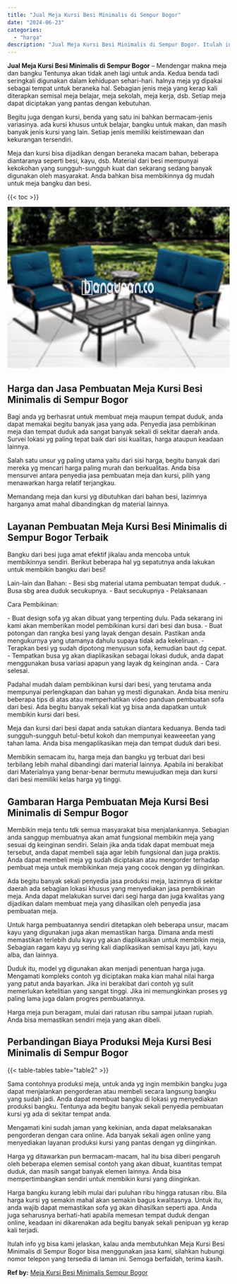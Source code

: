 ```yaml
---
title: "Jual Meja Kursi Besi Minimalis di Sempur Bogor"
date: "2024-06-23"
categories: 
  - "harga"
description: "Jual Meja Kursi Besi Minimalis di Sempur Bogor. Itulah info yg bisa kami jelaskan, kalau anda membutuhkan Meja Kursi Besi Minimalis di Sempur Bogor bisa meng..."
---
```


**Jual Meja Kursi Besi Minimalis di Sempur Bogor** – Mendengar makna meja dan bangku Tentunya akan tidak aneh lagi untuk anda. Kedua benda tadi seringkali digunakan dalam kehidupan sehari-hari. halnya meja yg dipakai sebagai tempat untuk beraneka hal. Sebagian jenis meja yang kerap kali diterapkan semisal meja belajar, meja sekolah, meja kerja, dsb. Setiap meja dapat diciptakan yang pantas dengan kebutuhan.

Begitu juga dengan kursi, benda yang satu ini bahkan bermacam-jenis variasinya. ada kursi khusus untuk belajar, bangku untuk makan, dan masih banyak jenis kursi yang lain. Setiap jenis memiliki keistimewaan dan kekurangan tersendiri.

Meja dan kursi bisa dijadikan dengan beraneka macam bahan, beberapa diantaranya seperti besi, kayu, dsb. Material dari besi mempunyai kekokohan yang sungguh-sungguh kuat dan sekarang sedang banyak digunakan oleh masyarakat. Anda bahkan bisa membikinnya dg mudah untuk meja bangku dan besi.

{{< toc >}}

![Jual Meja Kursi Besi Minimalis di Sempur Bogor](/images/jual-meja-besi-murah04.png)

## Harga dan Jasa Pembuatan Meja Kursi Besi Minimalis di Sempur Bogor

Bagi anda yg berhasrat untuk membuat meja maupun tempat duduk, anda dapat memakai begitu banyak jasa yang ada. Penyedia jasa pembikinan meja dan tempat duduk ada sangat banyak sekali di sekitar daerah anda. Survei lokasi yg paling tepat baik dari sisi kualitas, harga ataupun keadaan lainnya.

Salah satu unsur yg paling utama yaitu dari sisi harga, begitu banyak dari mereka yg mencari harga paling murah dan berkualitas. Anda bisa mensurvei antara penyedia jasa pembuatan meja dan kursi, pilih yang menawarkan harga relatif terjangkau.

Memandang meja dan kursi yg dibutuhkan dari bahan besi, lazimnya harganya amat mahal dibandingkan dg material lainnya.

## Layanan Pembuatan Meja Kursi Besi Minimalis di Sempur Bogor Terbaik

Bangku dari besi juga amat efektif jikalau anda mencoba untuk membikinnya sendiri. Berikut beberapa hal yg sepatutnya anda lakukan untuk membikin bangku dari besi!

Lain-lain dan Bahan: - Besi sbg material utama pembuatan tempat duduk. - Busa sbg area duduk secukupnya. - Baut secukupnya - Pelaksanaan

Cara Pembikinan:

\- Buat design sofa yg akan dibuat yang terpenting dulu. Pada sekarang ini kami akan memberikan model pembikinan kursi dari besi dan busa. - Buat potongan dan rangka besi yang layak dengan desain. Pastikan anda mengukurnya yang utamanya dahulu supaya tidak ada kekeliruan. - Terapkan besi yg sudah dipotong menyusun sofa, kemudian baut dg cepat. - Tempatkan busa yg akan diaplikasikan sebagai lokasi duduk, anda dapat menggunakan busa variasi apapun yang layak dg keinginan anda. - Cara selesai.

Padahal mudah dalam pembikinan kursi dari besi, yang terutama anda mempunyai perlengkapan dan bahan yg mesti digunakan. Anda bisa meniru beberapa tips di atas atau memperhatikan video panduan pembuatan sofa dari besi. Ada begitu banyak sekali kiat yg bisa anda dapatkan untuk membikin kursi dari besi.

Meja dan kursi dari besi dapat anda satukan diantara keduanya. Benda tadi sungguh-sungguh betul-betul kokoh dan mempunyai keaweeetan yang tahan lama. Anda bisa mengaplikasikan meja dan tempat duduk dari besi.

Membikin semacam itu, harga meja dan bangku yg terbuat dari besi terbilang lebih mahal dibandingi dari material lainnya. Apabila ini berakibat dari Materialnya yang benar-benar bermutu mewujudkan meja dan kursi dari besi memiliki kelas harga yg tinggi.

## Gambaran Harga Pembuatan Meja Kursi Besi Minimalis di Sempur Bogor

Membikin meja tentu tdk semua masyarakat bisa menjalankannya. Sebagian anda sanggup membuatnya akan amat fungsional membikin meja yang sesuai dg keinginan sendiri. Selain jika anda tidak dapat membuat meja tersebut, anda dapat membeli saja agar lebih fungsional dan juga praktis. Anda dapat membeli meja yg sudah diciptakan atau mengorder terhadap pembuat meja untuk membikinkan meja yang cocok dengan yg diinginkan.

Ada begitu banyak sekali penyedia jasa produksi meja, lazimnya di sekitar daerah ada sebagian lokasi khusus yang menyediakan jasa pembikinan meja. Anda dapat melakukan survei dari segi harga dan juga kwalitas yang dijadikan dalam membuat meja yang dihasilkan oleh penyedia jasa pembuatan meja.

Untuk harga pembuatannya sendiri ditetapkan oleh beberapa unsur, macam kayu yang digunakan juga akan memastikan harga. Dimana anda mesti memastikan terlebih dulu kayu yg akan diaplikasikan untuk membikin meja, Sebagian ragam kayu yg sering kali diaplikasikan semisal kayu jati, kayu alba, dan lainnya.

Duduk itu, model yg digunakan akan menjadi penentuan harga juga. Mengamati kompleks contoh yg diciptakan maka kian mahal nilai harga yang patut anda bayarkan. Jika ini berakibat dari contoh yg sulit memerlukan ketelitian yang sangat tinggi. Jika ini memungkinkan proses yg paling lama juga dalam progres pembuatannya.

Harga meja pun beragam, mulai dari ratusan ribu sampai jutaan rupiah. Anda bisa memastikan sendiri meja yang akan dibeli.

## Perbandingan Biaya Produksi Meja Kursi Besi Minimalis di Sempur Bogor

{{< table-tables table="table2" >}}

Sama contohnya produksi meja, untuk anda yg ingin membikin bangku juga dapat menjalankan pengorderan atau membeli secara langsung bangku yang sudah jadi. Anda dapat membuat bangku di lokasi yg menyediakan produksi bangku. Tentunya ada begitu banyak sekali penyedia pembuatan kursi yg ada di sekitar tempat anda.

Mengamati kini sudah jaman yang kekinian, anda dapat melaksanakan pengorderan dengan cara online. Ada banyak sekali agen online yang menyediakan layanan produksi kursi yang pantas dengan yg diinginkan.

Harga yg ditawarkan pun bermacam-macam, hal itu bisa diberi pengaruh oleh beberapa elemen semisal contoh yang akan dibuat, kuantitas tempat duduk, dan masih sangat banyak elemen lainnya. Anda bisa mempertimbangkan sendiri untuk membikin kursi yang diinginkan.

Harga bangku kurang lebih mulai dari puluhan ribu hingga ratusan ribu. Bila harga kursi yg semakin mahal akan semakin bagus kwalitasnya. Untuk itu, anda wajib dapat memastikan sofa yg akan dihasilkan seperti apa. Anda juga seharusnya berhati-hati apabila memesan tempat duduk dengan online, keadaan ini dikarenakan ada begitu banyak sekali penipuan yg kerap kali terjadi.

Itulah info yg bisa kami jelaskan, kalau anda membutuhkan Meja Kursi Besi Minimalis di Sempur Bogor bisa menggunakan jasa kami, silahkan hubungi nomor telepon yang tersedia di laman ini. Semoga berfaidah, terima kasih.

**Ref by:** [Meja Kursi Besi Minimalis Sempur Bogor](https://id.wikipedia.org/wiki/Meja)
